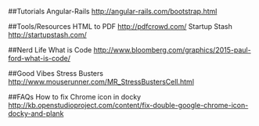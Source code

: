 ##Tutorials
Angular-Rails http://angular-rails.com/bootstrap.html

##Tools/Resources
HTML to PDF http://pdfcrowd.com/
Startup Stash http://startupstash.com/

##Nerd Life
What is Code http://www.bloomberg.com/graphics/2015-paul-ford-what-is-code/

##Good Vibes
Stress Busters http://www.mouserunner.com/MR_StressBustersCell.html

##FAQs
How to fix Chrome icon in docky http://kb.openstudioproject.com/content/fix-double-google-chrome-icon-docky-and-plank
